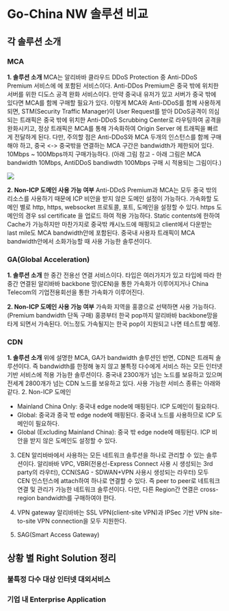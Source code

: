# Go-China NW 솔루션 비교

## 각 솔루션 소개
### MCA
**1. 솔루션 소개**
MCA는 알리바바 클라우드 DDoS Protection 중 Anti-DDoS Premium 서비스에 에 포함된 서비스이다. Anti-DDos Premium은 중국 밖에 위치한 서버를 위한 디도스 공격 완화 서비스이다. 만약 중국내 유저가 있고 서버가 중국 밖에 있다면 MCA를 함께 구매할 필요가 있다. 이렇게 MCA와 Anti-DDoS를 함께 사용하게 되면, STM(Security Traffic Manager)이 User Request를 받아 DDoS공격이 의심되는 트래픽은 중국 밖에 위치한 Anti-DDoS Scrubbing Center로 라우팅하여 공격을 완화시키고, 정상 트래픽은 MCA를 통해 가속화하여 Origin Server 에 트래픽을 빠르게 전달하게 된다. 다만, 주의할 점은 Anti-DDoS와 MCA 두개의 인스턴스를 함께 구매해야 하고, 중국 <-> 중국밖을 연결하는 MCA 구간은 bandwidth가 제한되어 있다. 10Mbps ~ 100Mbps까지 구매가능하다. (아래 그림 참고 - 아래 그림은 MCA bandwidth 10Mbps, AntiDDoS bandiwdth 100Mbps 구매 시 적용되는 그림이다.) 

![](https://github.com/rnlduaeo/alibaba/blob/master/MCA.png?raw=true)


**2. Non-ICP 도메인 사용 가능 여부**
Anti-DDoS Premium과 MCA는 모두 중국 밖의 리소스를 사용하기 때문에 ICP 비안을 받지 않은 도메인 설정이 가능하다. 가속화할 도메인 별로 http, https, websocket 프로토콜, 포트, 도메인을 설정할 수 있다. https 도메인의 경우 ssl certificate 을 업로드 하여 적용 가능하다. Static contents에 한하여 Cache가 가능하지만 마찬가지로 중국밖 캐시노드에 매핑되고 client에서 다운받는 last mile도 MCA bandwidth안에 포함된다. 중국내 사용자 트래픽이 MCA bandwidth안에서 소화가능할 때 사용 가능한 솔루션이다. 


### GA(Global Acceleration)
**1. 솔루션 소개**
한 중간 전용선 연결 서비스이다. 타입은 여러가지가 있고 타입에 따라 한중간 연결된 알리바바 backbone 망(CEN)을 통한  가속화가 이루어지거나 China Telecom의 기업전용회선을 통한 가속화가 이루어진다. 

**2. Non-ICP 도메인 사용 가능 여부**
가속화 지역을 홍콩으로 선택하면 사용 가능하다. (Premium bandwidth 단독 구매) 홍콩부터 한국 pop까지 알리바바 backbone망을 타게 되면서 가속된다. 어느정도 가속될지는 한국 pop이 지원되고 나면 테스트할 예정.

### CDN
**1.  솔루션 소개**
위에 설명한 MCA, GA가 bandwidth 솔루션인 반면, CDN은 트래픽 솔루션이다. 즉 bandwidth를 한정해 놓지 않고 불특정 다수에게 서비스 하는 모든 인터넷 기반 서비스에 적용 가능한 솔루션이다. 중국내 2300개가 넘는 노드를 보유하고 있으며 전세계 2800개가 넘는 CDN 노드를 보유하고 있다. 사용 가능한 서비스 종류는 아래와 같다.
2. Non-ICP 도메인 
- Mainland China Only: 중국내 edge node에 매핑된다. ICP 도메인이 필요하다.
- Global: 중국과 중국 밖 edge node에 매핑된다. 중국내 노드를 사용하므로 ICP 도메인이 필요하다.
- Global (Excluding Mainland China): 중국 밖 edge node에 매핑된다. ICP 비안을 받지 않은 도메인도 설정할 수 있다. 

3. CEN
알리바바에서 사용하는 모든 네트워크 솔루션을 하나로 관리할 수 있는 솔루션이다. 알리바바 VPC, VBR(전용선-Express Connect 사용 시 생성되는 3rd party의 라우터), CCN(SAG - SDWAN+VPN 사용시 생성되는 라우터) 모두 CEN 인스턴스에 attach하여 하나로 연결할 수 있다. 즉 peer to peer로 네트워크 연결 및 관리가 가능한 네트워크 솔루션이다. 다만, 다른 Region간 연결은 cross-region bandwidth를 구매하여야 한다. 

4. VPN gateway
알리바바는 SSL VPN(client-site VPN)과 IPSec 기반 VPN site-to-site VPN connection을 모두 지원한다. 

5. SAG(Smart Access Gateway)

## 상황 별 Right Solution 정리

### 불특정 다수 대상 인터넷 대외서비스

### 기업 내 Enterprise Application

### 
<!--stackedit_data:
eyJoaXN0b3J5IjpbNDQwODM4MzY2LC04NTYwMTMyMTEsLTExMz
A2NjcyNzQsMTkwNTkwMzc5LC05MTY4MTg5MzIsLTE4ODM4ODI2
OCw5NDY4NjYyMjQsLTE4MjAyMzA2OTUsLTE2MjUyNDczODldfQ
==
-->
